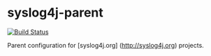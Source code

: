syslog4j-parent
===============

[![Build Status](https://travis-ci.org/syslog4j/syslog4j-parent.svg?branch=master)](https://travis-ci.org/syslog4j/syslog4j-parent)

Parent configuration for [syslog4j.org] (http://syslog4j.org) projects.


